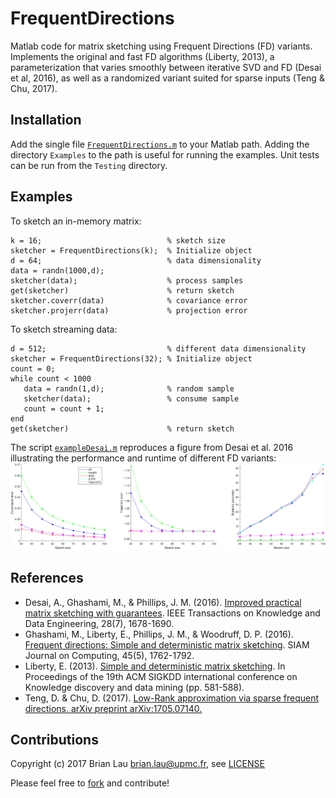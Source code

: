 # FrequentDirections
Matlab code for matrix sketching using Frequent Directions (FD) variants. Implements the original and fast FD algorithms (Liberty, 2013), a parameterization that varies smoothly between iterative SVD and FD (Desai et al, 2016), as well as a randomized variant suited for sparse inputs (Teng & Chu, 2017).

## Installation
Add the single file [`FrequentDirections.m`](https://github.com/brian-lau/FrequentDirections/blob/master/FrequentDirections.m) to your Matlab path. Adding the directory `Examples` to the path is useful for running the examples. Unit tests can be run from the `Testing` directory.

## Examples
To sketch an in-memory matrix:
```
k = 16;                            % sketch size
sketcher = FrequentDirections(k);  % Initialize object
d = 64;                            % data dimensionality
data = randn(1000,d);
sketcher(data);                    % process samples
get(sketcher)                      % return sketch
sketcher.coverr(data)              % covariance error
sketcher.projerr(data)             % projection error
```

To sketch streaming data:
```
d = 512;                           % different data dimensionality
sketcher = FrequentDirections(32); % Initialize object
count = 0;
while count < 1000
   data = randn(1,d);              % random sample
   sketcher(data);                 % consume sample
   count = count + 1;
end
get(sketcher)                      % return sketch
```

The script [`exampleDesai.m`](https://github.com/brian-lau/FrequentDirections/blob/master/Examples/exampleDesai.m) reproduces a figure from Desai et al. 2016 illustrating the performance and runtime of different FD variants:
<img src="https://raw.githubusercontent.com/brian-lau/FrequentDirections/master/Examples/exampleDesai.png?token=AE8LTL05MRJUFS425NSfXQ1tioSTmhjxks5Zeu0QwA%3D%3D" alt="Drawing" style="width: 700px;" />

## References
* Desai, A., Ghashami, M., & Phillips, J. M. (2016). [Improved practical matrix sketching with guarantees](http://ieeexplore.ieee.org/abstract/document/7429755/). IEEE Transactions on Knowledge and Data Engineering, 28(7), 1678-1690.
* Ghashami, M., Liberty, E., Phillips, J. M., & Woodruff, D. P. (2016). [Frequent directions: Simple and deterministic matrix sketching](http://epubs.siam.org/doi/abs/10.1137/15M1009718?journalCode=smjcat). SIAM Journal on Computing, 45(5), 1762-1792.
* Liberty, E. (2013). [Simple and deterministic matrix sketching](http://www.cs.yale.edu/homes/el327/papers/simpleMatrixSketching.pdf). In Proceedings of the 19th ACM SIGKDD international conference on Knowledge discovery and data mining (pp. 581-588).
* Teng, D. & Chu, D. (2017). [Low-Rank approximation via sparse frequent directions. arXiv preprint arXiv:1705.07140.](https://arxiv.org/abs/1705.07140)

Contributions
--------------------------------
Copyright (c) 2017 Brian Lau [brian.lau@upmc.fr](mailto:brian.lau@upmc.fr), see [LICENSE](https://github.com/brian-lau/FrequentDirections/blob/master/LICENSE)

Please feel free to [fork](https://github.com/brian-lau/FrequentDirections/fork) and contribute!
